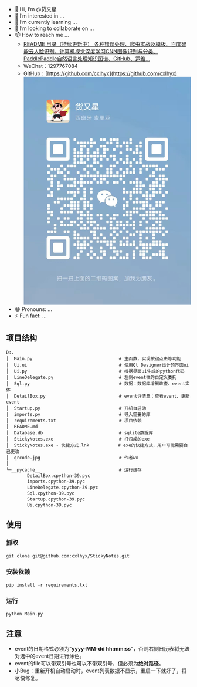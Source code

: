 - 👋 Hi, I’m @货又星
- 👀 I’m interested in ...
- 🌱 I’m currently learning ...
- 💞 I’m looking to collaborate on ...
- 📫 How to reach me ...
  - [README 目录（持续更新中） 各种错误处理、爬虫实战及模板、百度智能云人脸识别、计算机视觉深度学习CNN图像识别与分类、PaddlePaddle自然语言处理知识图谱、GitHub、运维...](https://blog.csdn.net/muaamua/article/details/134426428?spm=1001.2014.3001.5502)
  - WeChat：1297767084
  - GitHub：[https://github.com/cxlhyx](https://github.com/cxlhyx)
    ![在这里插入图片描述](/qrcode.jpg)
- 😄 Pronouns: ...
- ⚡ Fun fact: ...

<!---
cxlhyx/cxlhyx is a ✨ special ✨ repository because its `README.md` (this file) appears on your GitHub profile.
You can click the Preview link to take a look at your changes.
--->

## 项目结构

```
D:.
│  Main.py                                 # 主函数，实现按键点击等功能
│  Ui.ui                                   # 使用Qt Designer设计的界面ui
│  Ui.py                                   # 根据界面ui生成的python代码
│  LineDelegate.py                         # 左侧event栏的自定义委托
│  Sql.py                                  # 数据：数据库增删改查、event实体
│  DetailBox.py                            # event详情盒：查看event、更新event
│  Startup.py                              # 开机自启动
│  imports.py                              # 导入需要的库
│  requirements.txt                        # 项目依赖
│  README.md							   
│  Database.db                             # sqlite数据库
│  StickyNotes.exe                         # 打包成的exe
│  StickyNotes.exe - 快捷方式.lnk           # exe的快捷方式，用户可能需要自己更改
│  qrcode.jpg                              # 作者wx
│
└─__pycache__                              # 运行缓存
        DetailBox.cpython-39.pyc
        imports.cpython-39.pyc
        LineDelegate.cpython-39.pyc
        Sql.cpython-39.pyc
        Startup.cpython-39.pyc
        Ui.cpython-39.pyc
```

## 使用

### 抓取

```
git clone git@github.com:cxlhyx/StickyNotes.git
```

### 安装依赖

```
pip install -r requirements.txt
```

### 运行

```
python Main.py
```

## 注意

- event的日期格式必须为"**yyyy-MM-dd hh:mm:ss**"，否则右侧日历表将无法对选中的event日期进行涂色。
- event的file可以带双引号也可以不带双引号，但必须为**绝对路径**。
- 小Bug：重新开机自动启动时，event列表数据不显示，重启一下就好了，将尽快修复。

